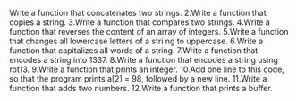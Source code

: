 Write a function that concatenates two strings.
2.Write a function that copies a string.
3.Write a function that compares two strings.
4.Write a function that reverses the content of an array of integers.
5.Write a function that changes all lowercase letters of a stri
ng to uppercase.
6.Write a function that capitalizes all words of a string.
7.Write a function that encodes a string into 1337.
8.Write a function that encodes a string using rot13.
9.Write a function that prints an integer.
10.Add one line to this code, so that the program prints a[2] = 	98, followed by a new line.
11.Write a function that adds two numbers.
12.Write a function that prints a buffer.
